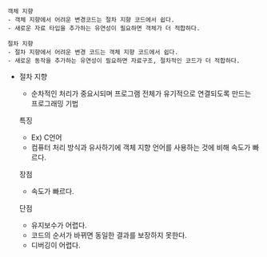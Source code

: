 ```
객체 지향
- 객체 지향에서 어려운 변경코드는 절차 지향 코드에서 쉽다.
- 새로운 자료 타입을 추가하는 유연성이 필요하면 객체가 더 적합하다.
```

```
절차 지향
- 절차 지향에서 어려운 변경 코드는 객체 지향 코드에서 쉽다.
- 새로운 동작을 추가하는 유연성이 필요하면 자료구조, 절차적인 코드가 더 적합하다.
```

* 절차 지향
  * 순차적인 처리가 중요시되며 프로그램 전체가 유기적으로 연결되도록 만드는 프로그래밍 기법
  
  특징
  * Ex) C언어
  * 컴퓨터 처리 방식과 유사하기에 객체 지향 언어를 사용하는 것에 비해 속도가 빠르다.
  
  장점
  * 속도가 빠르다.

  단점
  * 유지보수가 어렵다.
  * 코드의 순서가 바뀌면 동일한 결과를 보장하지 못한다.
  * 디버깅이 어렵다.

